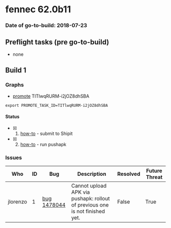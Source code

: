 # fennec 62.0b11

### Date of go-to-build: 2018-07-23

## Preflight tasks (pre go-to-build)
- none

## Build 1  

### Graphs
* [promote](https://tools.taskcluster.net/push-inspector/#/TITlwqRURM-i2jOZ8dhSBA) TITlwqRURM-i2jOZ8dhSBA
```
export PROMOTE_TASK_ID=TITlwqRURM-i2jOZ8dhSBA
```


#### Status
- [x] 1.  [how-to](https://wiki.mozilla.org/Release:Release_Automation_on_Mercurial:Starting_a_Release#Submit_to_Ship_It)  - submit to Shipit
- [x] 2.  [how-to](https://github.com/mozilla-releng/releasewarrior-2.0/blob/master/docs/release-promotion/mobile/howto.md)  - run pushapk

### Issues
| Who                 | ID               | Bug                                                                 | Description                | Resolved                | Future Threat                |
| ------------------- | ---------------- | ------------------------------------------------------------------- | -------------------------- | ----------------------- | ---------------------------- |
| jlorenzo  | 1 | [bug 1478044](https://bugzil.la/1478044)        | Cannot upload APK via pushapk: rollout of previous one is not finished yet. | False | True |

